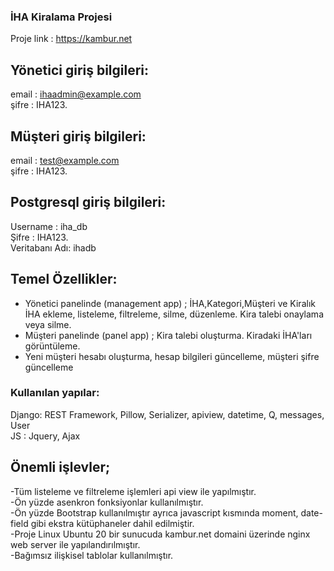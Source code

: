 ### İHA Kiralama Projesi

Proje link : https://kambur.net

## Yönetici giriş bilgileri:
email : ihaadmin@example.com  
şifre : IHA123.

## Müşteri giriş bilgileri:
email : test@example.com  
şifre : IHA123.

## Postgresql giriş bilgileri:
Username : iha_db  
Şifre : IHA123.  
Veritabanı Adı: ihadb

## Temel Özellikler:
- Yönetici panelinde (management app) ; İHA,Kategori,Müşteri ve Kiralık İHA ekleme, listeleme, filtreleme, silme, düzenleme. Kira talebi onaylama veya silme.
- Müşteri panelinde (panel app) ; Kira talebi oluşturma. Kiradaki İHA'ları görüntüleme.
- Yeni müşteri hesabı oluşturma, hesap bilgileri güncelleme, müşteri şifre güncelleme

### Kullanılan yapılar:
Django: REST Framework, Pillow, Serializer, apiview, datetime, Q, messages, User  
JS : Jquery, Ajax


## Önemli işlevler;  
-Tüm listeleme ve filtreleme işlemleri api view ile yapılmıştır.    
-Ön yüzde asenkron fonksiyonlar kullanılmıştır.  
-Ön yüzde Bootstrap kullanılmıştır ayrıca javascript kısmında moment, date-field gibi ekstra kütüphaneler dahil edilmiştir.  
-Proje Linux Ubuntu 20 bir sunucuda kambur.net domaini üzerinde nginx web server ile yapılandırılmıştır.  
-Bağımsız ilişkisel tablolar kullanılmıştır.  
